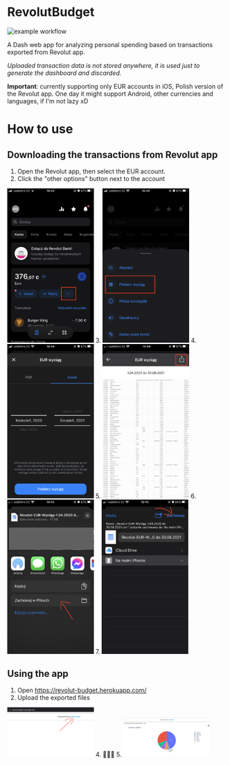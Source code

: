 # RevolutBudget
![example workflow](https://github.com/szulcmaciej/RevolutBudget/actions/workflows/python-app.yml/badge.svg)

A Dash web app for analyzing personal spending based on transactions exported from Revolut app.

*Uploaded transaction data is not stored anywhere, it is used just to generate the dashboard and discarded.*

**Important**: currently supporting only EUR accounts in iOS, Polish version of the Revolut app.
One day it might support Android, other currencies and languages, if I'm not lazy xD

# How to use
## Downloading the transactions from Revolut app
1. Open the Revolut app, then select the EUR account.
2. Click the "other options" button next to the account
 <img src="help_img/other_options.PNG" alt="other options" width="200"/>
3. <img src="help_img/summary.PNG" alt="summary" width="200"/>
4. <img src="help_img/excel.PNG" alt="excel" width="200"/>
5. <img src="help_img/share.PNG" alt="share" width="200"/>
6. <img src="help_img/save.PNG" alt="save" width="200"/>
7. <img src="help_img/save2.PNG" alt="save" width="200"/>

## Using the app
1. Open https://revolut-budget.herokuapp.com/
2. Upload the exported files
<img src="help_img/select_files.PNG" alt="select files" width="200"/>
4. 🎉🎉🎉
5. <img src="help_img/loaded_data.PNG" alt="working app" width="200"/>
